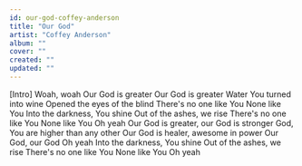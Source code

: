 ```yaml
---
id: our-god-coffey-anderson
title: "Our God"
artist: "Coffey Anderson"
album: ""
cover: ""
created: ""
updated: ""
---
```


[Intro]
Woah, woah
Our God is greater
Our God is greater
Water You turned into wine
Opened the eyes of the blind
There's no one like You
None like You
Into the darkness, You shine
Out of the ashes, we rise
There's no one like You
None like You
Oh yeah
Our God is greater, our God is stronger
God, You are higher than any other
Our God is healer, awesome in power
Our God, our God
Oh yeah
Into the darkness, You shine
Out of the ashes, we rise
There's no one like You
None like You
Oh yeah